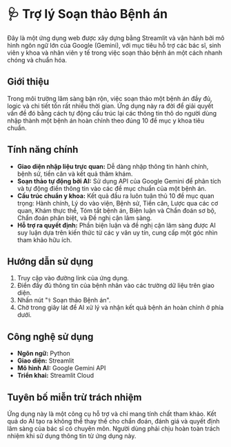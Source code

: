 # 🩺 Trợ lý Soạn thảo Bệnh án

Đây là một ứng dụng web được xây dựng bằng Streamlit và vận hành bởi mô hình ngôn ngữ lớn của Google (Gemini), với mục tiêu hỗ trợ các bác sĩ, sinh viên y khoa và nhân viên y tế trong việc soạn thảo bệnh án một cách nhanh chóng và chuẩn hóa.

## Giới thiệu

Trong môi trường lâm sàng bận rộn, việc soạn thảo một bệnh án đầy đủ, logic và chi tiết tốn rất nhiều thời gian. Ứng dụng này ra đời để giải quyết vấn đề đó bằng cách tự động cấu trúc lại các thông tin thô do người dùng nhập thành một bệnh án hoàn chỉnh theo đúng 10 đề mục y khoa tiêu chuẩn.

## Tính năng chính

* **Giao diện nhập liệu trực quan:** Dễ dàng nhập thông tin hành chính, bệnh sử, tiền căn và kết quả thăm khám.
* **Soạn thảo tự động bởi AI:** Sử dụng API của Google Gemini để phân tích và tự động điền thông tin vào các đề mục chuẩn của một bệnh án.
* **Cấu trúc chuẩn y khoa:** Kết quả đầu ra luôn tuân thủ 10 đề mục quan trọng: Hành chính, Lý do vào viện, Bệnh sử, Tiền căn, Lược qua các cơ quan, Khám thực thể, Tóm tắt bệnh án, Biện luận và Chẩn đoán sơ bộ, Chẩn đoán phân biệt, và Đề nghị cận lâm sàng.
* **Hỗ trợ ra quyết định:** Phần biện luận và đề nghị cận lâm sàng được AI suy luận dựa trên kiến thức từ các y văn uy tín, cung cấp một góc nhìn tham khảo hữu ích.

## Hướng dẫn sử dụng

1.  Truy cập vào đường link của ứng dụng.
2.  Điền đầy đủ thông tin của bệnh nhân vào các trường dữ liệu trên giao diện.
3.  Nhấn nút "⚕️ Soạn thảo Bệnh án".
4.  Chờ trong giây lát để AI xử lý và nhận kết quả bệnh án hoàn chỉnh ở phía dưới.

## Công nghệ sử dụng

* **Ngôn ngữ:** Python
* **Giao diện:** Streamlit
* **Mô hình AI:** Google Gemini API
* **Triển khai:** Streamlit Cloud

## Tuyên bố miễn trừ trách nhiệm

Ứng dụng này là một công cụ hỗ trợ và chỉ mang tính chất tham khảo. Kết quả do AI tạo ra không thể thay thế cho chẩn đoán, đánh giá và quyết định lâm sàng của bác sĩ có chuyên môn. Người dùng phải chịu hoàn toàn trách nhiệm khi sử dụng thông tin từ ứng dụng này.

